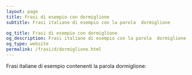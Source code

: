 ```yaml
---
layout: page
title: Frasi di esempio con dormiglione 
subtitle: Frasi italiane di esempio con la parola  dormiglione

og_title: Frasi di esempio con dormiglione 
og_description: Frasi italiane di esempio con la parola  dormiglione
og_type: website
permalink: /frasi/d/dormiglione.html
---
```


Frasi italiane di esempio contenenti la parola dormiglione:


